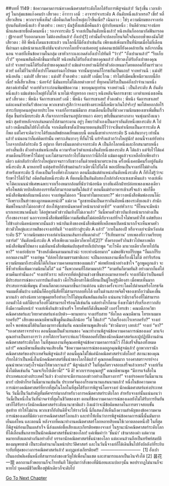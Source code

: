 ##บทที่ 1149 : ข้อความคาดการณ์ทางคณิตศาสตร์ระดับโลกได้รับการพิสูจน์แล้ว!
วันรุ่งขึ้น
เวลาเช้าตรู่
ในกลุ่มแชตแก๊งคนบ้า
เสี่ยวตง : อ๊าาาาา
เอมี่  : อาจารย์จางระดับ A อันดับหนึ่งแล้วเหรอ? เชี่ย!
หลี่เสี่ยวเสียน : พวกเราเพิ่งเห็น! เมื่อคืนเกิดเรื่องใหญ่อะไรขึ้นเนี่ย?
เฉินกวง : ใช่ๆ ความนิยมของจางเย่อยู่บนอันดับหนึ่งแล้ว
ฮั่วตงฟาง : เหอะๆ ฉันรู้ตั้งแต่เมื่อคืนแล้ว
ผู้กำกับคนหนึ่ง : ยินดีด้วยนะจางน้อย
นักแสดงชายชื่อดังคนหนึ่ง : รองจากระดับ S จางเย่เป็นอันดับหนึ่งแล้ว!
หนิงหลันก็ออกมากัดฟันกรอด : @จางเย่! รีบออกมาเลย ไม่ต้องหลับแล้ว! อั่งเปา[1] เท่านั้นที่จะปลอบโยนจิตใจอันบอบช้ำของฉันได้!
เสี่ยวตง : ฮิฮิ พี่หนิงโดนแซงซะแล้ว
บนโลกนี้ก็มีอั่งเปาเช่นกัน เพียงแต่เพิ่งมาเป็นที่นิยมเมื่อไม่กี่เดือนที่ผ่านมา แม้หน้าตาและฟังก์ชันจะต่างจากโลกที่จางเย่เคยอยู่ แต่คอนเซปต์ก็ยังคงคล้ายกัน
หลังจากตื่นนอน จางเย่ก็เห็นข้อความในกลุ่ม เขาหัวเราะและกดส่งอั่งเปาไปทันที
“ว้าว!”
“อั่งเปามาแล้ว!”
“รีบเก็บเร็ว!”
ทุกคนพลันคึกคักขึ้นมาทันที!
หนิงหลันได้รับอั่งเปาของคุณแล้ว!
เสี่ยวตงได้รับอั่งเปาของคุณแล้ว!
จางหย่วนฉีได้รับอั่งเปาของคุณแล้ว!
แม้แต่จางหย่วนฉีที่ทำตัวล่องหนมาโดยตลอดก็ยังมาร่วมวงด้วย!
แค่ไม่กี่วินาทีอั่งเปาก็โดนแย่งฉกไปหมด จากนั้นทุกคนก็โกรธกันเป็นแถบ!
จางหย่วนฉี : แม่งสิ!
หนิงหลัน : แม่งสิ!
เสี่ยวตง : แม่งสิ!
ฮั่วตงฟาง : แม่งสิ!
เอมี่ตะโกน : ทำไมยังมีคนขี้เหนียวแบบนี้อีกเนี่ย!
หลี่เสี่ยวเสียน : น้อยจัง! นี่มันแทบไม่ได้เลยต่างหาก!
ที่ทุกคนได้รับเป็นแค่อั่งเปาจำนวนหนึ่งสตางค์เท่านั้น!
จางเย่หัวเราะก่อนพิมพ์ข้อความ : ขอบคุณทุกท่าน
จางหย่วนฉี : เป็นถึงระดับ A อันดับหนึ่งแล้ว แม้แต่ซองใหญ่ยังไม่ให้ นายไม่เจริญหรอก เหอะๆ หนิงหลันจัดการเขาซะ เอาตำแหน่งเธอคืนมา!
เสี่ยวตง : พี่หนิง จัดการเขาเลย!
เอมี่ : พี่หนิง จัดการเขาเลย!
ฮั่วตงฟาง : พี่หนิง จัดการเขาเลย!
แต่ละคนช่วยกันรัวข้อความ พวกเขาต่างรู้สึกว่าจางเย่ช่างตระหนี่ถี่เหนียวเกินไปจริงๆ!
พอได้หยอกล้อไร้สาระกับทุกคนอยู่หลายประโยค จางเย่ก็อารมณ์ดีมาก สามเดือนนี้เป็นที่ช่วงความนิยมของเขาเพิ่มขึ้นเร็วที่สุด ขึ้นทำเนียบระดับ A เริ่มจากการดิ้นรนอยู่ปลายแถว ค่อยๆ ขยับขึ้นมาตรงกลาง จนพุ่งมาถึงแนวหน้า สุดท้ายหลังจากเล่นหมากไปสามกระดาน อยู่ๆ ก็พบว่าตัวเองเป็นดาราอันดับหนึ่งของระดับ A ไปแล้ว เหมือนฝันไปยังไงยังงั้น จากเดิมที่เขาตั้งเป้าหมายตอนต้นปีไว้ว่าจะขึ้นทำเนียบเป็นดาราระดับ A ก็พอ แต่ใครจะคิดว่าจะได้รับผลลัพธ์ยอดเยี่ยมแบบนี้ ตอนนี้เขาห่างจากระดับ S แค่เส้นบางๆ เท่านั้นแล้ว!
แน่นอนว่าก็แค่คิดเท่านั้น
เพราะเส้นบางๆ ที่กั้นไว้นี้ แท้จริงแล้วกว้างใหญ่นัก!
ตอนนี้จางเย่ยังห่างไกลจากบัลลังก์ระดับ S อยู่มาก ที่ตรงนั้นแตกต่างจากระดับ A เป็นอีกโลกหนึ่งและอีกสนามรบหนึ่งอย่างสิ้นเชิง ตัวอย่างเช่นหนิงหลัน ความจริงคว้าตำแหน่งอันดับหนึ่งของระดับ A ได้แล้ว แต่จับไว้ได้แค่สามเดือนก็รักษาไว้ไม่อยู่ และไม่สามารถก้าวไปได้มากกว่านี้อีกได้ แม้มองดูแล้วจะเหลืออีกเพียงก้าวเดียว แต่กลับก้าวที่กว้างใหญ่มากจนราวกับขวางกั้นด้วยหน้าผาตระหง่าน ครั้งหนึ่งเคยมีคนรั้งอยู่อันดับหนึ่งระดับ A มาหลายปี แต่สุดท้ายก็ยังข้ามผ่านก้าวเดียวนี้ไปไม่ได้ พอเปลี่ยนเป็นจางเย่ก็ไม่ต่างกัน สำหรับเขาระดับ S ยังคงเป็นเรื่องที่ห่างไกลมาก ตอนนี้แม้แต่ตำแหน่งอันดับหนึ่งระดับ A ก็ยังไม่รู้ว่าจะรักษาไว้ได้กี่วัน!
อดีตอันดับหนึ่งระดับ A ที่ตอนนี้เป็นอันดับสองใกล้กำลังจะแซงเขาคืนแล้ว จางเย่เพิ่งจะได้คะแนนนำพิเศษเฉพาะจากเรื่องหมากล้อมที่นับว่าน้อยนิด บางทีแค่อีกฝ่ายปล่อยเพลงเพลงเดียว หรือโพสต์เวยป๋อสักสองบรรทัดก็สามารถตามทันได้แล้ว!
ตอนนี้แม่ทำอาหารเช้าเสร็จแล้ว
พ่อก็ซื้อหนังสือพิมพ์กลับมาหนึ่งกอง
จางเย่พูดไม่ออก “ซื้อมาทำไมเยอะแยะ?”
พ่อวางหนังสือพิมพ์ลงบนโต๊ะ “ก็เพราะเป็นข่าวของลูกหมดเลยน่ะสิ”
แม่อวด “ลูกชายฉันเป็นดาราอันดับหนึ่งของระดับเอแล้ว สำนักพิมพ์ไหนกล้าไม่ออกข่าว! ต้องให้ลูกชายฉันพาดหัวหน้าแรกด้วยซ้ำ!”
จางเย่หัวเราะ “ที่ไหนจะมีหน้าแรกเยอะขนาดนั้นล่ะ ได้อยู่พาดหัวข่าวบันเทิงก็ไม่เลวแล้ว”
วันนี้พาดหัวข่าวบันเทิงหน้าแรกต่างเป็นเรื่องของจางเย่ นอกจากหนังสือพิมพ์ที่มีความสัมพันธ์ไม่ค่อยดีกับจางเย่ที่จงใจไม่พาดหัวให้ แต่ขยับลงไปข้างล่างนิดหน่อยพวกนั้นแล้ว หน้าบันเทิงของหนังสือพิมพ์ที่เหลือพอเปิดหน้าแรกก็จะเห็นพาดหัวข่าวตัวใหญ่และภาพสีของจางเย่ทันที
‘จางเย่ก้าวสู่ระดับ A แล้ว!’
‘ภายในสองปี หรือจางเย่จะมีหวังถล่มระดับ S?’
‘ความนิยมของจางเย่ดำเนินบนเส้นทางที่แตกต่าง!’
‘ ‘ไร้เทียมทาน’ บทเพลงที่กวาดเรียบทุกชาร์ต!’
‘อันดับหนึ่งระดับ A หรือเพียงแวบเดียวก็หายไป[2]?’
ทั้งครอบครัวกินข้าวไปพลางพลิกหนังสือพิมพ์ไปพลาง
แม่เห็นหนังสือพิมพ์ฉบับสุดท้ายก็เบ้ปากพูด “อะไรคือ มาแวบเดียวก็หายไปกันหา?”
จางเย่อธิบาย “ข้างหลังมีคนตามมาแล้วน่ะ ระยะห่างน้อยมาก”
แม่พอฟังจบก็รีบพูด “งั้นแกก็รีบออกผลงานสิ!”
จางเย่พูด “ปล่อยไปตามธรรมชาติเถอะ จะฝืนออกผลงานเพื่อเรื่องนี้ไม่ได้ อย่ารีบร้อน ความนิยมมาถึงระดับนี้ได้ก็เกินความคาดหมายของผมแล้ว”
พ่อพยักหน้าอย่างเข้าใจ “ลูกพูดถูกแล้ว จะซี้ซั้วทำเพื่อเพิ่มความนิยมไม่ได้”
แม่ “งั้นพวกคนที่ไล่ตามมาล่ะ?”
“ตามทันก็ตามทันสิ อย่างมากก็แค่ไล่ตามคืนเท่านั้นเอง” จางเย่หัวเราะ
หลังจากที่ต่อสู้ผ่านช่วงขาขึ้นขาลงมาหลายครั้ง จางเย่ก็นับว่าเป็นคนที่มีประสบการณ์ของวงการบันเทิงแล้ว เด็กไร้เดียงสาได้เปลี่ยนเป็นผู้ใหญ่รู้เดียงสา เมื่อพบเห็นมาก ประสบการณ์เพิ่มพูน ตัวคนก็ตกตะกอนมากขึ้นกว่าแต่ก่อน แม้บางครั้งจะกระโดดไปด่าคนหรือโกรธจัดจนผมตั้งชันบ้าง แต่นั่นก็คืออุปนิสัยที่ไม่สามารถลบทิ้งได้ แต่ในด้านสภาพจิตใจของเขาถือว่ามั่นคงขึ้นมากแล้ว อย่างน้อยเวลาพูดคุยหรือทำอะไรก็ไม่หุนหันพลันแล่นอีก แน่นอนว่ามีบางเรื่องที่ไม่สามารถถอนตัวได้ แต่ก็มีบางเรื่องที่ไม่สามารถใจร้อนได้เช่นกัน
แต่อย่างไรก็ตาม ยิ่งเขาไม่เร่งรีบเรื่องราวกลับยิ่งมีความคืบหน้า!
จางเย่เพิ่งกินข้าวเช้าเสร็จ โทรศัพท์ก็ดังขึ้นพอดี!
เบอร์โทรเข้า : คณบดีภาควิชาคณิตศาสตร์และวิทยาศาสตร์แห่งเป่ยต้า—พานหยาง
จางเย่รับสาย “ฮัลโหล คณบดีพาน โทรหาผมเหรอครับ?”
เสียงของคณบดีพานฟังดูตื่นเต้นเล็กน้อย “ใช่ ใช่แล้ว!”
“เกิดเรื่องอะไรเหรอครับ?” จางเย่ตกใจ
พอพ่อแม่ได้ยินก็มองมาทางนี้เช่นกัน
คณบดีพานพูดเสียงดัง “ข่าวดีมากๆ เลยล่ะ!”
จางเย่ “หา?”
“รองศาสตราจารย์จาง ตอนนี้ผมเป็นตัวแทนของ ‘คณะทำงานพิสูจน์ข้อความคาดการณ์ของเดล’ มาแจ้งคุณอย่างเป็นทางการว่า ภายใต้การวิเคราะห์และวิจัยตลอดทั้งปีของนักคณิตศาสตร์และผู้ปฏิบัติงานด้านคณิตศาสตร์ระดับโลก ในที่สุดผลงานที่คุณเคยพิสูจน์ข้อความคาดการณ์ไว้ ก็ได้เสร็จสิ้นลงทั้งหมดแล้ว!” คณบดีพานตื่นเต้นจนเสียงสั่น “ข้อความคาดการณ์ของเดลถูกคุณพิสูจน์แล้ว! ถูกพวกเรานักคณิตศาสตร์ของประเทศจีนพิสูจน์แล้ว! ตอนนี้คุณไม่ใช่แค่นักคณิตศาสตร์ระดับโลก! สถานะของคุณเรียกได้ว่าเป็นหนึ่งในนักคณิตศาสตร์ชั้นนำของโลกได้แล้ว! คุณยอดเยี่ยมมาก รองศาสตราจารย์จาง คุณนำพาความรุ่งโรจน์มาให้พวกเราแล้ว!”
พิสูจน์แล้ว?
ในที่สุดก็ตรวจสอบเสร็จแล้วเหรอ?
จางเย่เริ่มนั่งไม่ติดเช่นกัน “ผมจะรีบไปเดี๋ยวนี้!”
“ดี ดี! พวกเรารอคุณอยู่!” คณบดีพานพูด “มีการแจ้งสื่อในประเทศและต่างประเทศไว้แล้ว ช่วงบ่ายจะมีการแถลงข่าวอย่างเป็นทางการ!”
จางเย่รอคอยวันนี้มานานมาก!
เป่ยต้าก็รอวันนี้มานานเช่นกัน ประเทศจีนเองก็รอมานานแสนนานแล้ว!
หนึ่งในข้อความคาดการณ์ทางคณิตศาสตร์ที่ยากที่สุดในโลกในที่สุดได้รับการพิสูจน์โดยจางเย่ นักคณิตศาสตร์แห่งประเทศจีน วันนี้เป็นวันสำคัญที่มหัศจรรย์มากสำหรับวงการคณิตศาสตร์ระดับโลก สำหรับจางเย่นั้นแน่นอนว่าวันนี้เป็นหนึ่งในวันที่น่าจดจำที่สุดในชีวิตของเขา ตอนที่ข้อความคาดการณ์ของเดลยังไม่ได้รับการยืนยัน เขาก็ได้รับรางวัลนักคณิตศาสตร์ระดับนานาชาติแล้ว ถึงแม้ว่าจะมีข้อผิดพลาดในการตรวจสอบขั้นสุดท้าย ทำให้ไม่ผ่าน พวกเขาก็ยังยินดีที่จะให้รางวัลนี้ นี่ก็แสดงให้เห็นถึงความสำคัญของข้อความคาดการณ์ของเดลที่มีต่อวงการคณิตศาสตร์โลกแล้ว และทำให้เห็นว่าการพิสูจน์ข้อคาดการณ์นี้นั้นมันยากเย็นแค่ไหน และตอนนี้ หลังจากที่คณะทำงานคณิตศาสตร์โลกหลายสิบคนใช้เวลาตลอดหนึ่งปี ในที่สุดก็พิสูจน์ย้อนเป็นผลสำเร็จ นี่ส่งผลต่อชื่อเสียงและเกียรติยศของจางเย่ ในฐานะนักคณิตศาสตร์ระดับโลก ที่ได้เลื่อนขั้นกลายเป็นนักคณิตศาสตร์ชั้นนำของโลก!
แค่เพิ่มคำว่า ‘ชั้นนำ’ เข้ามาสองคำ แต่ความหมายกลับแตกต่างกันอย่างยิ่ง! บรรดานักคณิตศาสตร์ชั้นนำของโลก แต่ละคนล้วนถือเป็นทรัพย์สมบัติของมนุษยชาติ เป็นระดับตำนานในหน้าประวัติศาสตร์ และในวันนี้จางเย่ก็ได้เดินขึ้นไปยังบัลลังก์ที่ระยิบระยับที่สุดของวงการคณิตศาสตร์แล้ว!
มงกุฎแห่งเกียรติยศ!!
 —————————
 [1] อั่งเปา เป็นแอปพลิเคชั่นหนึ่งที่สามารถส่งของขวัญให้เพื่อนในแชต และสามารถแลกเป็นเงินจริงได้
[2] 昙花一现 ดอกถานฮัวพอบานก็จะโรยทันที ใช้อุปมาว่าสิ่งของที่มีน้อยและแปลกๆนั้น พอปรากฏไม่นานก็จะหายไป บุคคลมีชีวิตเฟื่องฟูพักเดียวก็จะดับไป
 


[Go To Next Chapter]( ./250.md)